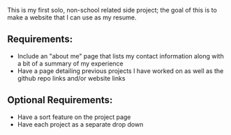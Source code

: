 This is my first solo, non-school related side project; the goal of this is to make a website that I can use as my resume.

## Requirements:
* Include an "about me" page that lists my contact information along with a bit of a summary of my experience
* Have a page detailing previous projects I have worked on as well as the github repo links and/or website links

## Optional Requirements:
* Have a sort feature on the project page
* Have each project as a separate drop down
